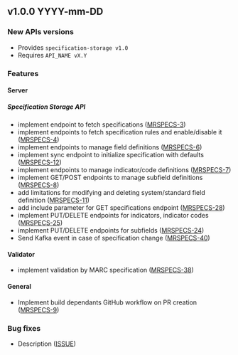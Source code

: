 ## v1.0.0 YYYY-mm-DD
### New APIs versions
* Provides `specification-storage v1.0`
* Requires `API_NAME vX.Y`

### Features
#### Server
##### Specification Storage API
* implement endpoint to fetch specifications ([MRSPECS-3](https://folio-org.atlassian.net//browse/MRSPECS-3))
* implement endpoints to fetch specification rules and enable/disable it ([MRSPECS-4](https://folio-org.atlassian.net//browse/MRSPECS-4))
* implement endpoints to manage field definitions ([MRSPECS-6](https://folio-org.atlassian.net//browse/MRSPECS-6))
* implement sync endpoint to initialize specification with defaults ([MRSPECS-12](https://folio-org.atlassian.net//browse/MRSPECS-12))
* implement endpoints to manage indicator/code definitions ([MRSPECS-7](https://folio-org.atlassian.net//browse/MRSPECS-7))
* implement GET/POST endpoints to manage subfield definitions ([MRSPECS-8](https://folio-org.atlassian.net//browse/MRSPECS-8))
* add limitations for modifying and deleting system/standard field definition ([MRSPECS-11](https://folio-org.atlassian.net//browse/MRSPECS-11))
* add include parameter for GET specifications endpoint ([MRSPECS-28](https://folio-org.atlassian.net//browse/MRSPECS-28))
* implement PUT/DELETE endpoints for indicators, indicator codes ([MRSPECS-25](https://folio-org.atlassian.net//browse/MRSPECS-25))
* implement PUT/DELETE endpoints for subfields ([MRSPECS-24](https://folio-org.atlassian.net//browse/MRSPECS-24))
* Send Kafka event in case of specification change ([MRSPECS-40](https://folio-org.atlassian.net//browse/MRSPECS-40))

#### Validator
* implement validation by MARC specification ([MRSPECS-38](https://folio-org.atlassian.net//browse/MRSPECS-38))

#### General
* Implement build dependants GitHub workflow on PR creation ([MRSPECS-9](https://folio-org.atlassian.net//browse/MRSPECS-9))

### Bug fixes
* Description ([ISSUE](https://folio-org.atlassian.net/browse/ISSUE))
